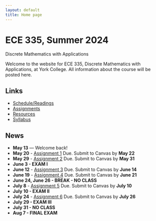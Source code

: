 ```yaml
---
layout: default
title: Home page
---
```


# ECE 335, Summer 2024

<div id="subtitle">Discrete Mathematics with Applications</div>

Welcome to the website for ECE 335, Discrete Mathematics with Applications, at York College.  All information about the course will be posted here.

## Links

* [Schedule/Readings](schedule.html)
* [Assignments](assign/index.html)
* [Resources](resources.html)
* [Syllabus](syllabus.html)

## News
* **May 13** &mdash; Welcome back!
* **May 20** - [Assignment 1](assign/assign01.html) Due. Submit to Canvas by **May 22**
* **May 29** - [Assignment 2](assign/assign02.html) Due. Submit to Canvas by **May 31**
* **June 3 - EXAM I**
* **June 12** - [Assignment 3](assign/assign03.html) Due. Submit to Canvas by **June 14**
* **June 19** - [Assignment 4](assign/assign04.html) Due. Submit to Canvas by **June 21**
* **June 24, June 26 - BREAK - NO CLASS**
* **July 8** - [Assignment 5](assign/assign05.html) Due. Submit to Canvas by **July 10**
* **July 10 - EXAM II**
* **July 24** - [Assignment 6](assign/assign06.html) Due. Submit to Canvas by **July 26**
* **July 29 - EXAM III**
* **July 31 - NO CLASS**
* **Aug 7 - FINAL EXAM**
